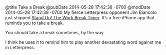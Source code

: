 @title Take a Break
@pubDate 2014-05-28 17:42:38 -0700
@modDate 2014-05-28 17:42:38 -0700
My fierce Letterpress opponent Jim Biancolo just shipped [Stand Up! The Work Break Timer](https://itunes.apple.com/us/app/stand-up!-the-work-break-timer/id828244687?ls=1&mt=8). It’s a free iPhone app that reminds you to take a break.

You <em>should</em> take a break sometimes, by the way.

I think he uses it to remind him to play another devastating word against me in Letterpress.
